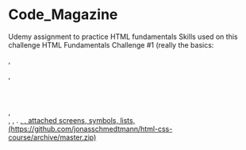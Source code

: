 # Code_Magazine
Udemy assignment to practice HTML fundamentals
Skills used on this challenge HTML Fundamentals Challenge #1 (really the basics:
<p>, <nav></nav>, <header></header>, <aside></aside>, <strong></strong>, <em></em>. <a href>, <img src alt>, attached screens, symbols, lists,<h></h>
(https://github.com/jonasschmedtmann/html-css-course/archive/master.zip)
